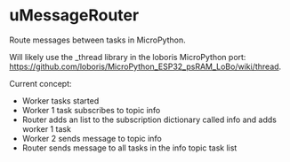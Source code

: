 # uMessageRouter
Route messages between tasks in MicroPython.

Will likely use the _thread library in the loboris MicroPython port: https://github.com/loboris/MicroPython_ESP32_psRAM_LoBo/wiki/thread.

Current concept:
 - Worker tasks started
 - Worker 1 task subscribes to topic info
 - Router adds an list to the subscription dictionary called info and adds worker 1 task
 - Worker 2 sends message to topic info
 - Router sends message to all tasks in the info topic task list
